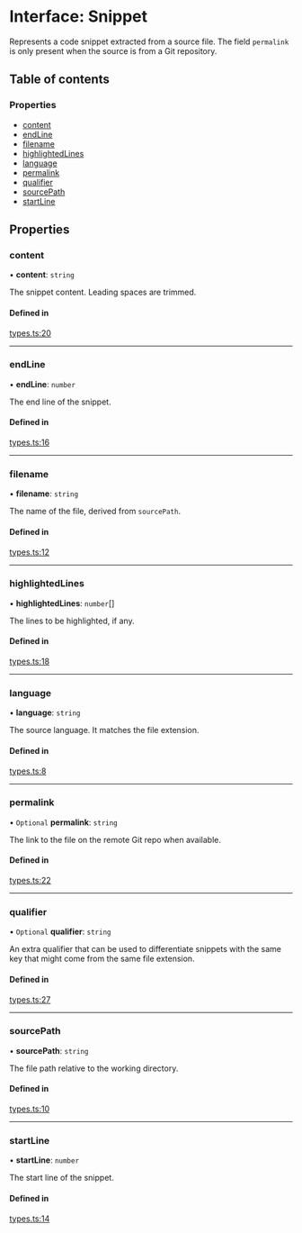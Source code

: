 # Interface: Snippet

Represents a code snippet extracted from a source file. The field
`permalink` is only present when the source is from a Git repository.

## Table of contents

### Properties

- [content](Snippet.md#content)
- [endLine](Snippet.md#endline)
- [filename](Snippet.md#filename)
- [highlightedLines](Snippet.md#highlightedlines)
- [language](Snippet.md#language)
- [permalink](Snippet.md#permalink)
- [qualifier](Snippet.md#qualifier)
- [sourcePath](Snippet.md#sourcepath)
- [startLine](Snippet.md#startline)

## Properties

### content

• **content**: `string`

The snippet content. Leading spaces are trimmed.

#### Defined in

[types.ts:20](https://github.com/roxlabs/coldsnip/blob/3c9352e/src/types.ts#L20)

___

### endLine

• **endLine**: `number`

The end line of the snippet.

#### Defined in

[types.ts:16](https://github.com/roxlabs/coldsnip/blob/3c9352e/src/types.ts#L16)

___

### filename

• **filename**: `string`

The name of the file, derived from `sourcePath`.

#### Defined in

[types.ts:12](https://github.com/roxlabs/coldsnip/blob/3c9352e/src/types.ts#L12)

___

### highlightedLines

• **highlightedLines**: `number`[]

The lines to be highlighted, if any.

#### Defined in

[types.ts:18](https://github.com/roxlabs/coldsnip/blob/3c9352e/src/types.ts#L18)

___

### language

• **language**: `string`

The source language. It matches the file extension.

#### Defined in

[types.ts:8](https://github.com/roxlabs/coldsnip/blob/3c9352e/src/types.ts#L8)

___

### permalink

• `Optional` **permalink**: `string`

The link to the file on the remote Git repo when available.

#### Defined in

[types.ts:22](https://github.com/roxlabs/coldsnip/blob/3c9352e/src/types.ts#L22)

___

### qualifier

• `Optional` **qualifier**: `string`

An extra qualifier that can be used to differentiate snippets with the same key
that might come from the same file extension.

#### Defined in

[types.ts:27](https://github.com/roxlabs/coldsnip/blob/3c9352e/src/types.ts#L27)

___

### sourcePath

• **sourcePath**: `string`

The file path relative to the working directory.

#### Defined in

[types.ts:10](https://github.com/roxlabs/coldsnip/blob/3c9352e/src/types.ts#L10)

___

### startLine

• **startLine**: `number`

The start line of the snippet.

#### Defined in

[types.ts:14](https://github.com/roxlabs/coldsnip/blob/3c9352e/src/types.ts#L14)
